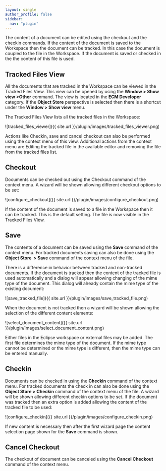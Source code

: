 ```yaml
---
layout: single
author_profile: false
sidebar:
  nav: "plugin"
---
```


The content of a document can be edited using the checkout and the checkin commands. If the content of the document is saved to the Workspace then the document can be tracked. In this case the document is coupled to the file in the Workspace. If the document is saved or checked in the the content of this file is used.
## Tracked Files View
All the documents that are tracked in the Workspace can be viewed in the Tracked Files View. This view can be opened by using the __Window &gt; Show view &gt;Other__ command. The view is located in the __ECM Developer__ category. If the __Object Store__ perspective is selected then there is a shortcut under the __Window &gt; Show view__ menu.

The Tracked Files View lists all the tracked files in the Workspace:

![tracked_files_viewer]({{ site.url }}/plugin/images/tracked_files_viewer.png)

Actions like Checkin, save and cancel checkout can also be performed using the context menu of this view. Additional actions from the context menu are Editing the tracked file in the available editor and removing the file from the tracked files list.
## Checkout
Documents can be checked out using the Checkout command of the context menu. A wizard will be shown allowing different checkout options to be set:

![configure_checkout]({{ site.url }}/plugin/images/configure_checkout.png)

If the content of the document is saved to a file in the Workspace then it can be tracked. This is the default setting. The file is now visible in the Tracked Files View.
## Save
The contents of a document can be saved using the __Save__ command of the context menu. For tracked documents saving can also be done using the __Object Store  &gt; Save__ command of the context menu of the file.

There is a difference in behavior between tracked and non-tracked documents. If the document is tracked then the content of the tracked file is used automatically and a dialog will appear allowing changing of the mime type of the document. This dialog will already contain the mime type of the existing document:

![save_tracked_file]({{ site.url }}/plugin/images/save_tracked_file.png)

When the document is not tracked then a wizard will be shown allowing the selection of the different content elements:

![select_document_content]({{ site.url }}/plugin/images/select_document_content.png)

Either files in the Eclipse workspace or external files may be added. The first file determines the mime type of the document. If the mime type cannot be determined or the mime type is different, then the mime type can be entered manually.
## Checkin
Documents can be checked in using the __Checkin__ command of the context menu. For tracked documents the check in can also be done using the __Object Store &gt; Checkin__ command of the context menu of the file. A wizard will be shown allowing different checkin options to be set. If the document was tracked then an extra option is added allowing the content of the tracked file to be used:

![configure_checkin]({{ site.url }}/plugin/images/configure_checkin.png)

If new content is necessary then after the first wizard page the content selection page shown for the __Save__ command is shown.
## Cancel Checkout
The checkout of document can be canceled using the __Cancel Checkout__ command of the context menu.
